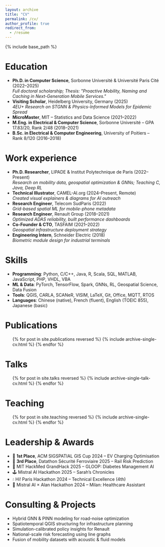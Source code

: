 ```yaml
---
layout: archive
title: "CV"
permalink: /cv/
author_profile: true
redirect_from:
  - /resume
---
```


{% include base_path %}

Education
======
* **Ph.D. in Computer Science**, Sorbonne Université & Université Paris Cité (2022–2025)  
  *Full doctoral scholarship; Thesis: "Proactive Mobility, Naming and Caching in Next-Generation Mobile Services."*
* **Visiting Scholar**, Heidelberg University, Germany (2025)  
  *4EU+ Research on STGNN & Physics-Informed Models for Epidemic Spread*
* **MicroMaster**, MIT – Statistics and Data Science (2021–2022)
* **M.Eng. in Electrical & Computer Science**, Sorbonne Université – GPA 17.83/20, Rank 2/48 (2018–2021)
* **B.Sc. in Electrical & Computer Engineering**, University of Poitiers – Rank 8/120 (2016–2018)

Work experience
======
* **Ph.D. Researcher**, LIPADE & Institut Polytechnique de Paris (2022–Present)  
  *Research on mobility data, geospatial optimization & GNNs; Teaching C, Java, Deep RL*
* **Technical Illustrator**, CAMEL-AI.org (2024–Present, Remote)  
  *Created visual explainers & diagrams for AI outreach*
* **Research Engineer**, Telecom SudParis (2022)  
  *Grid-based spatial ML for mobile-phone metadata*
* **Research Engineer**, Renault Group (2018–2021)  
  *Optimized ADAS reliability, built performance dashboards*
* **Co-Founder & CTO**, TASFAIM (2021–2022)  
  *Geospatial infrastructure deployment strategy*
* **Engineering Intern**, Schneider Electric (2018)  
  *Biometric module design for industrial terminals*

Skills
======
* **Programming**: Python, C/C++, Java, R, Scala, SQL, MATLAB, JavaScript, PHP, VHDL, VBA
* **ML & Data**: PyTorch, TensorFlow, Spark, GNNs, RL, Geospatial Science, Data Fusion
* **Tools**: QGIS, CARLA, SCANeR, VISIM, LaTeX, Git, Office, MQTT, RTOS
* **Languages**: Chinese (native), French (fluent), English (TOEIC 855), Japanese (basic)

Publications
======
<ul>{% for post in site.publications reversed %}
  {% include archive-single-cv.html %}
{% endfor %}</ul>

Talks
======
<ul>{% for post in site.talks reversed %}
  {% include archive-single-talk-cv.html %}
{% endfor %}</ul>

Teaching
======
<ul>{% for post in site.teaching reversed %}
  {% include archive-single-cv.html %}
{% endfor %}</ul>

Leadership & Awards
======
* 🥇 **1st Place**, ACM SIGSPATIAL GIS Cup 2024 – EV Charging Optimisation
* 🥉 **3rd Place**, Datathon Sécurité Ferroviaire 2025 – Rail Risk Prediction
* 🧠 MIT HackMed GrandHack 2025 – GLOOP: Diabetes Management AI
* 🕹️ Mistral AI Hackathon 2025 – Sarah’s Chronicles
* 💧 Hi! Paris Hackathon 2024 – Technical Excellence (4th)
* 🏥 Mistral AI × Alan Hackathon 2024 – Milan: Healthcare Assistant

Consulting & Projects
======
* Hybrid GNN & PINN modeling for road-noise optimization
* Spatiotemporal QGIS structuring for infrastructure planning
* Simulation-calibrated policy insights for Renault
* National-scale risk forecasting using line graphs
* Fusion of mobility datasets with acoustic & fluid models
